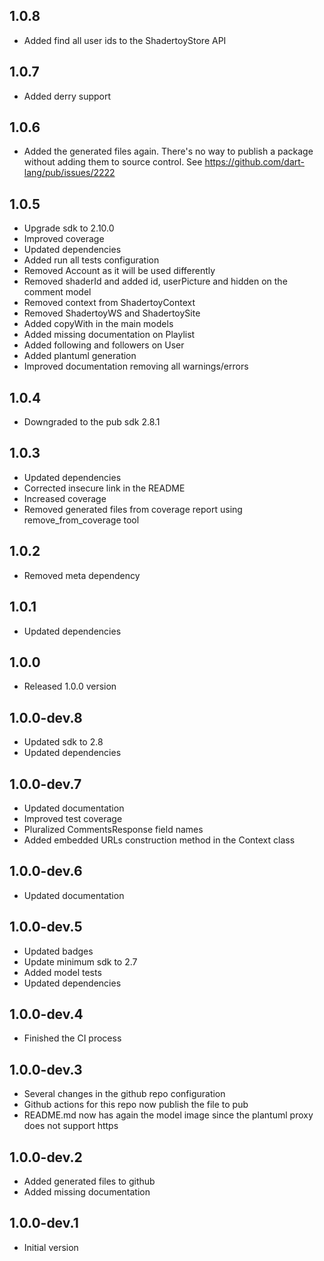 ## 1.0.8

- Added find all user ids to the ShadertoyStore API

## 1.0.7

- Added derry support
## 1.0.6

- Added the generated files again. There's no way to publish a package without adding them to source control. See https://github.com/dart-lang/pub/issues/2222

## 1.0.5

- Upgrade sdk to 2.10.0
- Improved coverage
- Updated dependencies
- Added run all tests configuration
- Removed Account as it will be used differently
- Removed shaderId and added id, userPicture and hidden on the comment model
- Removed context from ShadertoyContext
- Removed ShadertoyWS and ShadertoySite
- Added copyWith in the main models
- Added missing documentation on Playlist
- Added following and followers on User
- Added plantuml generation
- Improved documentation removing all warnings/errors

## 1.0.4

- Downgraded to the pub sdk 2.8.1

## 1.0.3

- Updated dependencies
- Corrected insecure link in the README
- Increased coverage
- Removed generated files from coverage report using remove_from_coverage tool

## 1.0.2

- Removed meta dependency

## 1.0.1

- Updated dependencies

## 1.0.0

- Released 1.0.0 version

## 1.0.0-dev.8

- Updated sdk to 2.8
- Updated dependencies 

## 1.0.0-dev.7

- Updated documentation
- Improved test coverage
- Pluralized CommentsResponse field names
- Added embedded URLs construction method in the Context class

## 1.0.0-dev.6

- Updated documentation

## 1.0.0-dev.5

- Updated badges
- Update minimum sdk to 2.7
- Added model tests
- Updated dependencies

## 1.0.0-dev.4

- Finished the CI process

## 1.0.0-dev.3

- Several changes in the github repo configuration
- Github actions for this repo now publish the file to pub
- README.md now has again the model image since the plantuml proxy does not support https

## 1.0.0-dev.2

- Added generated files to github
- Added missing documentation

## 1.0.0-dev.1

- Initial version
